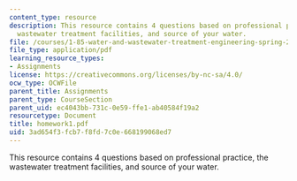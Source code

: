 ```yaml
---
content_type: resource
description: This resource contains 4 questions based on professional practice, the
  wastewater treatment facilities, and source of your water.
file: /courses/1-85-water-and-wastewater-treatment-engineering-spring-2006/3ad654f3fcb7f8fd7c0e668199068ed7_homework1.pdf
file_type: application/pdf
learning_resource_types:
- Assignments
license: https://creativecommons.org/licenses/by-nc-sa/4.0/
ocw_type: OCWFile
parent_title: Assignments
parent_type: CourseSection
parent_uid: ec4043bb-731c-0e59-ffe1-ab40584f19a2
resourcetype: Document
title: homework1.pdf
uid: 3ad654f3-fcb7-f8fd-7c0e-668199068ed7
---
```

This resource contains 4 questions based on professional practice, the wastewater treatment facilities, and source of your water.